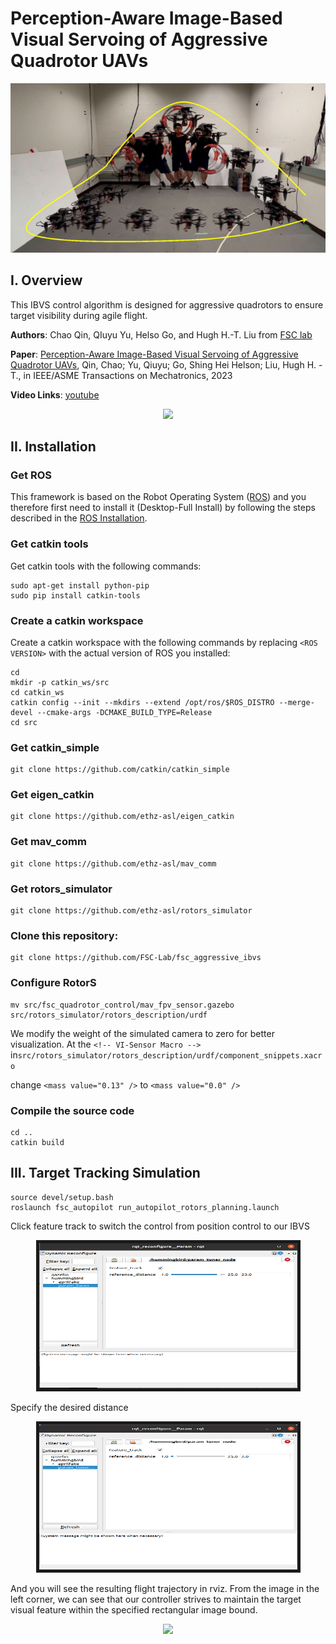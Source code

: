 # Perception-Aware Image-Based Visual Servoing of Aggressive Quadrotor UAVs

![fig2](https://github.com/FSC-Lab/fsc_aggressive_ibvs/blob/main/docs/fig_exp.png)

## I. Overview

This IBVS control algorithm is designed for aggressive quadrotors to ensure target visibility during agile flight.

**Authors**: Chao Qin, QIuyu Yu, Helso Go, and Hugh H.-T. Liu from [FSC lab](https://www.flight.utias.utoronto.ca/fsc/)

**Paper**: [Perception-Aware Image-Based Visual Servoing of Aggressive Quadrotor UAVs](https://ieeexplore.ieee.org/abstract/document/10140151), Qin, Chao; Yu, Qiuyu; Go, Shing Hei Helson; Liu, Hugh H. -T., in IEEE/ASME Transactions on Mechatronics, 2023

**Video Links**: [youtube](https://www.youtube.com/watch?v=X2-SMGD99oA)

<a href="[https://www.youtube.com/watch?v=G5taHOpAZj8](https://www.youtube.com/watch?v=wvtgll-iRx4)" target="blank">
  <p align="center">
    <img src="figs/cover.png" width="500"/>
  </p>
</a>


## II. Installation

### Get ROS

This framework is based on the Robot Operating System ([ROS](http://www.ros.org/)) and you therefore first need to install it (Desktop-Full Install) by following the steps described in the [ROS Installation](http://wiki.ros.org/ROS/Installation).

### Get catkin tools

Get catkin tools with the following commands:

```
sudo apt-get install python-pip
sudo pip install catkin-tools
```

### Create a catkin workspace

Create a catkin workspace with the following commands by replacing `<ROS VERSION>` with the actual version of ROS you installed:

```
cd
mkdir -p catkin_ws/src
cd catkin_ws
catkin config --init --mkdirs --extend /opt/ros/$ROS_DISTRO --merge-devel --cmake-args -DCMAKE_BUILD_TYPE=Release
cd src
```

### Get catkin_simple

```
git clone https://github.com/catkin/catkin_simple
```


### Get eigen_catkin

```
git clone https://github.com/ethz-asl/eigen_catkin
```
### Get mav_comm

```
git clone https://github.com/ethz-asl/mav_comm
```

### Get rotors_simulator

```
git clone https://github.com/ethz-asl/rotors_simulator
```

### Clone this repository:

```
git clone https://github.com/FSC-Lab/fsc_aggressive_ibvs
```

### Configure RotorS

```
mv src/fsc_quadrotor_control/mav_fpv_sensor.gazebo src/rotors_simulator/rotors_description/urdf
```

We modify the weight of the simulated camera to zero for better visualization. At the ```<!-- VI-Sensor Macro -->``` in```src/rotors_simulator/rotors_description/urdf/component_snippets.xacro```

change ```<mass value="0.13" />``` to ```<mass value="0.0" />```



### Compile the source code

```
cd ..
catkin build
```



## III. Target Tracking Simulation

```
source devel/setup.bash
roslaunch fsc_autopilot run_autopilot_rotors_planning.launch 
```

Click feature track to switch the control from position control to our IBVS

<p align = "center">
<img src="docs/fig_rqt_interface_02.png" width = "413" height = "232" border="5" />
</p>

Specify the desired distance 

<p align = "center">
<img src="docs/fig_rqt_interface_03.png" width = "413" height = "232" border="5" />
</p>

And you will see the resulting flight trajectory in rviz. From the image in the left corner, we can see that our controller strives to maintain the target visual feature within the specified rectangular image bound.

<p align="center">
    <img src="https://github.com/FSC-Lab/fsc_aggressive_ibvs/blob/main/docs/video_tracking.gif" width="500"/>
</p>


